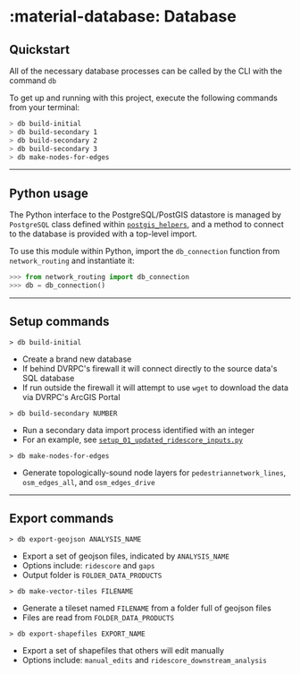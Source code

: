 # :material-database: Database

## Quickstart

All of the necessary database processes can be called by the CLI with the command `db`

To get up and running with this project, execute the following commands from your terminal:

```bash
> db build-initial
> db build-secondary 1
> db build-secondary 2
> db build-secondary 3
> db make-nodes-for-edges
```

---

## Python usage

The Python interface to the PostgreSQL/PostGIS datastore is managed by `PostgreSQL` class defined within
[`postgis_helpers`](https://github.com/aaronfraint/postgis-helpers), and a method to connect to the database is provided with a top-level import.

To use this module within Python, import the `db_connection` function from `network_routing` and instantiate it:

```Python
>>> from network_routing import db_connection
>>> db = db_connection()
```

---

## Setup commands

`> db build-initial`

- Create a brand new database
- If behind DVRPC's firewall it will connect directly to the source data's SQL database
- If run outside the firewall it will attempt to use `wget` to download the data via DVRPC's ArcGIS Portal

`> db build-secondary NUMBER`

- Run a secondary data import process identified with an integer
- For an example, see [`setup_01_updated_ridescore_inputs.py`](https://github.com/dvrpc/network-routing/blob/master/network_routing/database/setup/setup_01_updated_ridescore_inputs.py)

`> db make-nodes-for-edges`

- Generate topologically-sound node layers for `pedestriannetwork_lines`, `osm_edges_all`, and `osm_edges_drive`

---

## Export commands

`> db export-geojson ANALYSIS_NAME`

- Export a set of geojson files, indicated by `ANALYSIS_NAME`
- Options include: `ridescore` and `gaps`
- Output folder is `FOLDER_DATA_PRODUCTS`

`> db make-vector-tiles FILENAME`

- Generate a tileset named `FILENAME` from a folder full of geojson files
- Files are read from `FOLDER_DATA_PRODUCTS`

`> db export-shapefiles EXPORT_NAME`

- Export a set of shapefiles that others will edit manually
- Options include: `manual_edits` and `ridescore_downstream_analysis`
